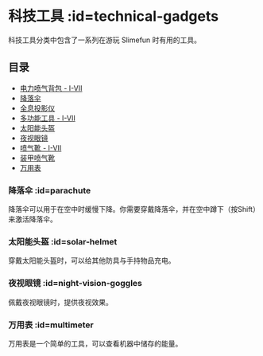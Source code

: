 # 科技工具 :id=technical-gadgets

科技工具分类中包含了一系列在游玩 Slimefun 时有用的工具。

## 目录

* [电力喷气背包 - I-VII](/Jetpacks)
* [降落伞](#parachute)
* [全息投影仪](/Hologram-Projector)
* [多功能工具 - I-VII](/Multi-Tools)
* [太阳能头盔](#solar-helmet)
* [夜视眼镜](#night-vision-goggles)
* [喷气靴 - I-VII](/Jet-Boots)
* [装甲喷气靴](/Jet-Boots)
* [万用表](#multimeter)

### 降落伞 :id=parachute

降落伞可以用于在空中时缓慢下降。你需要穿戴降落伞，并在空中蹲下（按Shift）来激活降落伞。

### 太阳能头盔 :id=solar-helmet

穿戴太阳能头盔时，可以给其他防具与手持物品充电。

### 夜视眼镜 :id=night-vision-goggles

佩戴夜视眼镜时，提供夜视效果。

### 万用表 :id=multimeter

万用表是一个简单的工具，可以查看机器中储存的能量。
